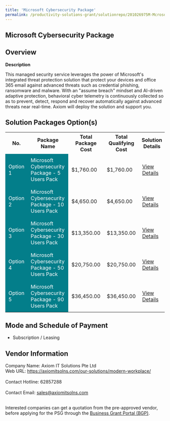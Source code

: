 ```yaml
---
title: 'Microsoft Cybersecurity Package'
permalink: /productivity-solutions-grant/solutionrepo/201026975M-Mcrosoft-Cybrscurty-Pckg
---
```


## Microsoft Cybersecurity Package

## Overview

**Description**

This managed security service leverages the power of Microsoft's integrated threat protection solution that protect your devices and office 365 email against advanced threats such as credential phishing, ransomware and malware. With an "assume breach" mindset and AI-driven adaptive protection, behavioral cyber telemetry is continuously collected so as to prevent, detect, respond and recover automatically against advanced threats near real-time. Axiom will deploy the solution and support you.

## Solution Packages Option(s)

<table>
<tr>
<th><b>No.</b></th>
<th><b>Package Name</b></th>
<th><b>Total Package Cost</b></th>
<th><b>Total Qualifying Cost</b></th>
<th><b>Solution Details</b></th>
</tr>
<tr>
<td style='padding: 10px; background-color: #037E8A; color: #FFFFFF;'>Option 1</td>
<td style='padding: 10px; background-color: #037E8A; color: #FFFFFF;'>Microsoft Cybersecurity Package - 5 Users Pack</td>
<td style='padding: 10px;'>$1,760.00</td>
<td style='padding: 10px;'>$1,760.00</td>
<td style='padding: 10px;'><a href='/images/psg/DesensitisedAxiom_Annex_3_wef_2022_Part_1.pdf' target='_blank'>View Details</a></td>
</tr>
<tr>
<td style='padding: 10px; background-color: #037E8A; color: #FFFFFF;'>Option 2</td>
<td style='padding: 10px; background-color: #037E8A; color: #FFFFFF;'>Microsoft Cybersecurity Package - 10 Users Pack</td>
<td style='padding: 10px;'>$4,650.00</td>
<td style='padding: 10px;'>$4,650.00</td>
<td style='padding: 10px;'><a href='/images/psg/DesensitisedAxiom_Annex_3_wef_2022_Part_2.pdf' target='_blank'>View Details</a></td>
</tr>
<tr>
<td style='padding: 10px; background-color: #037E8A; color: #FFFFFF;'>Option 3</td>
<td style='padding: 10px; background-color: #037E8A; color: #FFFFFF;'>Microsoft Cybersecurity Package - 30 Users Pack</td>
<td style='padding: 10px;'>$13,350.00</td>
<td style='padding: 10px;'>$13,350.00</td>
<td style='padding: 10px;'><a href='/images/psg/DesensitisedAxiom_Annex_3_wef_2022_Part_3.pdf' target='_blank'>View Details</a></td>
</tr>
<tr>
<td style='padding: 10px; background-color: #037E8A; color: #FFFFFF;'>Option 4</td>
<td style='padding: 10px; background-color: #037E8A; color: #FFFFFF;'>Microsoft Cybersecurity Package - 50 Users Pack</td>
<td style='padding: 10px;'>$20,750.00</td>
<td style='padding: 10px;'>$20,750.00</td>
<td style='padding: 10px;'><a href='/images/psg/DesensitisedAxiom_Annex_3_wef_2022_Part_4.pdf' target='_blank'>View Details</a></td>
</tr>
<tr>
<td style='padding: 10px; background-color: #037E8A; color: #FFFFFF;'>Option 5</td>
<td style='padding: 10px; background-color: #037E8A; color: #FFFFFF;'>Microsoft Cybersecurity Package - 90 Users Pack</td>
<td style='padding: 10px;'>$36,450.00</td>
<td style='padding: 10px;'>$36,450.00</td>
<td style='padding: 10px;'><a href='/images/psg/DesensitisedAxiom_Annex_3_wef_2022_Part_5.pdf' target='_blank'>View Details</a></td>
</tr>
</table>

## Mode and Schedule of Payment

 - Subscription / Leasing

## Vendor Information

 Company Name: Axiom IT Solutions Pte Ltd<br>Web URL: https://axiomitsolns.com/our-solutions/modern-workplace/ <br><br>Contact Hotline: 62857288 <br><br>Contact Email: sales@axiomitsolns.com <br><br>

Interested companies can get a quotation from the pre-approved vendor, before applying for the PSG through the <a href='https://www.businessgrants.gov.sg/' target='_blank' rel='noopener'>Business Grant Portal (BGP)</a>.

<script src="/jquery/resize-tables.js"></script>
